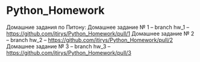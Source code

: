 # Python_Homework
Домашние задания по Питону:
Домашнее задание № 1 – branch hw_1 – https://github.com/itirys/Python_Homework/pull/1
Домашнее задание № 2 – branch hw_2 – https://github.com/itirys/Python_Homework/pull/2
Домашнее задание № 3 – branch hw_3 – https://github.com/itirys/Python_Homework/pull/3
